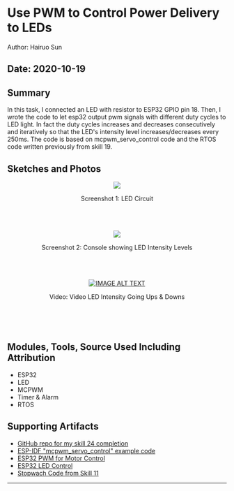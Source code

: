#  Use PWM to Control Power Delivery to LEDs

Author: Hairuo Sun

Date: 2020-10-19
-----

## Summary
In this task, I connected an LED with resistor to ESP32 GPIO pin 18. Then, I wrote the code to let esp32 output pwm signals with different duty cycles to LED light. In fact the duty cycles increases and decreases consecutively and iteratively so that the LED's intensity level increases/decreases every 250ms. The code is based on mcpwm_servo_control code and the RTOS code written previously from skill 19.

## Sketches and Photos
<div align="center">
<img src="https://github.com/BU-EC444/Sun-Hairuo/blob/master/skills/cluster-3/24/images/led_circuit.jpg">
<p>Screenshot 1: LED Circuit</p>
<br/>
<br/>
<br/>
<img src="https://github.com/BU-EC444/Sun-Hairuo/blob/master/skills/cluster-3/24/images/console_output.png">
<p>Screenshot 2: Console showing LED Intensity Levels</p>
<br/>
<br/>
<br/>
<a href="https://www.youtube.com/watch?v=JdF6yE8I32U"><img src="https://i.ytimg.com/vi/JdF6yE8I32U/hqdefault.jpg" alt="IMAGE ALT TEXT"></a>
<p>Video: Video  LED Intensity Going Ups & Downs</p>
<br/>
<br/>
<br/>
</div>

## Modules, Tools, Source Used Including Attribution
* ESP32
* LED
* MCPWM
* Timer & Alarm
* RTOS

## Supporting Artifacts
* [GitHub repo for my skill 24 completion](https://github.com/BU-EC444/Sun-Hairuo/blob/master/skills/cluster-3/24/)
* [ESP-IDF "mcpwm_servo_control" example code](https://github.com/espressif/esp-idf/tree/master/examples/peripherals/mcpwm/mcpwm_servo_control)
* [ESP32 PWM for Motor Control](https://docs.espressif.com/projects/esp-idf/en/latest/esp32/api-reference/peripherals/mcpwm.html)
* [ESP32 LED Control](https://docs.espressif.com/projects/esp-idf/en/latest/api-reference/peripherals/ledc.html)
* [Stopwach Code from Skill 11](https://github.com/BU-EC444/Sun-Hairuo/tree/master/skills/cluster-1/11)

-----
